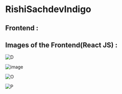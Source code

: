 # RishiSachdevIndigo



## Frontend :
## Images of the Frontend(React JS) :
![D](https://github.com/user-attachments/assets/add0b1d2-4b6a-43a2-b50d-fa19ff3a6812)

![image](https://github.com/user-attachments/assets/bb888bf5-af24-454d-b78c-e9c75c00026a)

![O](https://github.com/user-attachments/assets/3c2ea70d-9cbf-40e6-a70f-8c270ad54dbc)

![P](https://github.com/user-attachments/assets/0c894c42-7138-4de6-8229-460ef71045d0)

